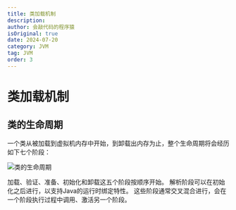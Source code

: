 ```yaml
---
title: 类加载机制
description:
author: 会敲代码的程序猿
isOriginal: true
date: 2024-07-20
category: JVM
tag: JVM
order: 3
---
```


# 类加载机制

## 类的生命周期

一个类从被加载到虚拟机内存中开始，到卸载出内存为止，整个生命周期将会经历如下七个阶段：

![类的生命周期](https://img.geekyspace.cn/pictures/2024/202407260441081.png)

加载、验证、准备、初始化和卸载这五个阶段按顺序开始。
解析阶段可以在初始化之后进行，以支持Java的运行时绑定特性。
这些阶段通常交叉混合进行，会在一个阶段执行过程中调用、激活另一个阶段。




